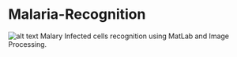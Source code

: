 # Malaria-Recognition
![alt text](https://github.com/mehmetburakeker/Malaria-Recognition/blob/master/malaria.png)
Malary Infected cells recognition using MatLab and Image Processing.
